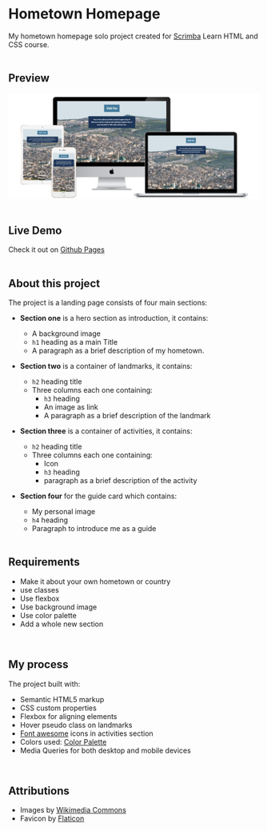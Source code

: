 # Hometown Homepage
My hometown homepage solo project created for [Scrimba](https://scrimba.com/learn/htmlandcss) Learn HTML and CSS course.<br>
<br>

## Preview 
![the project preview](./images/preview.png)</br>
</br>

## Live Demo
Check it out on [Github Pages](https://redwanhaitami.github.io/hometown-homepage/)<br>
<br>

## About this project 
The project is a landing page consists of four main sections:

- **Section one** is a hero section as introduction, it contains:
  - A background image
  - `h1` heading as a main Title
  - A paragraph as a brief description of my hometown.

- **Section two** is a container of landmarks, it contains:
  - `h2` heading title
  - Three columns each one containing:
    - `h3` heading
    - An image as link
    - A paragraph as a brief description of the landmark 
  
- **Section three** is a container of activities, it contains:
  - `h2` heading title
  - Three columns each one containing:
    - Icon
    - `h3` heading
    - paragraph as a brief description of the activity
  
- **Section four** for the guide card which contains:
    - My personal image
    - `h4` heading 
    - Paragraph to introduce me as a guide<br>
  <br>
  
## Requirements 

- Make it about your own hometown or country
- use classes
- Use flexbox
- Use background image
- Use color palette
- Add a whole new section<br>
<br>

## My process 

The project built with: 

- Semantic HTML5 markup
- CSS custom properties
- Flexbox for aligning elements
- Hover pseudo class on landmarks
- [Font awesome](https://fontawesome.com/) icons in activities section
- Colors used: [Color Palette](https://coolors.co/ffffff-f1fafe-a8dadc-457b9d-1d3557)
- Media Queries for both desktop and mobile devices<br>
<br>
  
## Attributions

- Images by [Wikimedia Commons](https://commons.wikimedia.org/wiki/Main_Page)
- Favicon by [Flaticon](https://www.flaticon.com/)
